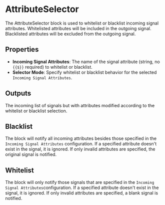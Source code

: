 AttributeSelector
=================
The AttributeSelector block is used to whitelist or blacklist incoming signal attributes. Whitelisted attributes will be included in the outgoing signal. Blacklisted attributes will be excluded from the outgoing signal.

Properties
---
- **Incoming Signal Attributes**: The name of the signal attribute (string, no `{{$}}` required) to whitelist or blacklist.
- **Selector Mode**: Specify whitelist or blacklist behavior for the selected `Incoming Signal Attributes`.

Outputs
---
The incoming list of signals but with attributes modified according to the whitelist or blacklist selection.

Blacklist
---
The block will notify all incoming attributes besides those specified in the `Incoming Signal Attributes` configuration. If a specified attribute doesn't exist in the signal, it is ignored. If only invalid attributes are specified, the original signal is notified.

Whitelist
---
The block will only notify those signals that are specified in the `Incoming Signal Attributes`configuration. If a specified attribute doesn't exist in the signal, it is ignored. If only invalid attributes are specified, a blank signal is notified.
